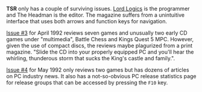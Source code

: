**TSR** only has a couple of surviving issues. [Lord Logics](https://demozoo.org/sceners/46653/) is the programmer and The Headman is the editor. The magazine suffers from a unintuitive interface that uses both arrows and function keys for navigation. 

[Issue #3](/f/b329042) for April 1992 reviews seven games and unusually two early CD games under "multimedia", Battle Chess and Kings Quest 5 MPC. However, given the use of compact discs, the reviews maybe plagurized from a print magazine. "Slide the CD into your properly equipped PC and you'll hear the whirling, thunderous storm that sucks the King's castle and family.".

[Issue #4](/f/b42b952) for May 1992 only reviews two games but has dozens of articles on PC industry news. It also has a not-so-obvious PC release statistics page for release groups that can be accessed by pressing the `F10` key.
